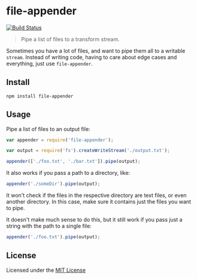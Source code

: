 # file-appender
[![Build Status](https://travis-ci.org/rodrigo-medeiros/file-appender.svg?branch=master)](https://travis-ci.org/rodrigo-medeiros/file-appender)
> Pipe a list of files to a transform stream.

Sometimes you have a lot of files, and want to pipe them all to a writable `stream`. Instead of writing code, having to care about edge cases and everything, just use `file-appender`.

## Install

```shell
npm install file-appender
```

## Usage

Pipe a list of files to an output file:

```javascript
var appender = require('file-appender');

var output = require('fs').createWriteStream('./output.txt');

appender(['./foo.txt', './bar.txt']).pipe(output);
```
It also works if you pass a path to a directory, like:

```javascript
appender('./someDir').pipe(output);
```
It won't check if the files in the respective directory are text files, or even another directory. In this case, make sure it contains just the files you want to pipe.

It doesn't make much sense to do this, but it still work if you pass just a string with the path to a single file:

```javascript
appender('./foo.txt').pipe(output);
```

## License

Licensed under the [MIT License](https://github.com/rodrigo-medeiros/file-appender/blob/master/LICENSE)
